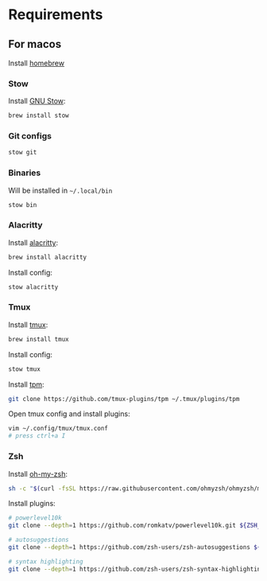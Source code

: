 # Requirements

## For macos

Install [homebrew](https://brew.sh)

### Stow

Install [GNU Stow](https://www.gnu.org/software/stow/):

```sh
brew install stow
```

### Git configs

```sh
stow git
```

### Binaries

Will be installed in `~/.local/bin`

```sh
stow bin
```

### Alacritty

Install [alacritty](https://alacritty.org):

```sh
brew install alacritty
```

Install config:

```sh
stow alacritty
```

### Tmux

Install [tmux](https://github.com/tmux/tmux):

```sh
brew install tmux
```

Install config:

```sh
stow tmux
```

Install [tpm](https://github.com/tmux-plugins/tpm):

```sh
git clone https://github.com/tmux-plugins/tpm ~/.tmux/plugins/tpm
```

Open tmux config and install plugins:

```sh
vim ~/.config/tmux/tmux.conf
# press ctrl+a I
```

### Zsh

Install [oh-my-zsh](https://github.com/ohmyzsh/ohmyzsh):

```sh
sh -c "$(curl -fsSL https://raw.githubusercontent.com/ohmyzsh/ohmyzsh/master/tools/install.sh)"
```

Install plugins:

```sh
# powerlevel10k
git clone --depth=1 https://github.com/romkatv/powerlevel10k.git ${ZSH_CUSTOM:-$HOME/.oh-my-zsh/custom}/themes/powerlevel10k

# autosuggestions
git clone --depth=1 https://github.com/zsh-users/zsh-autosuggestions ${ZSH_CUSTOM:-$HOME/.oh-my-zsh/custom}/plugins/zsh-autosuggestions

# syntax highlighting
git clone --depth=1 https://github.com/zsh-users/zsh-syntax-highlighting.git ${ZSH_CUSTOM:-$HOME/.oh-my-zsh/custom}/plugins/zsh-syntax-highlighting
```

